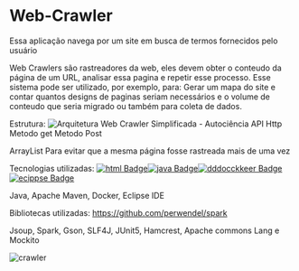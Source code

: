 # Web-Crawler
Essa aplicação navega por um site em busca de termos fornecidos pelo usuário

Web Crawlers são rastreadores da web, eles devem obter o conteudo da página de um URL, analisar essa pagina e repetir esse processo.
Esse sistema pode ser utilizado, por exemplo, para: Gerar um mapa do site e contar quantos designs de paginas seriam necessários e o volume de conteudo que seria migrado ou também para coleta de dados.

Estrutura:
![Arquitetura Web Crawler Simplificada - Autociência](https://user-images.githubusercontent.com/49458473/131128205-e2d3ff3f-6a7b-41f8-85e7-01c653948a4d.png)
API Http
Metodo get
Metodo Post

ArrayList
Para evitar que a mesma página fosse rastreada mais de uma vez


Tecnologias utilizadas:
[![html Badge](https://img.shields.io/badge/HTML5-E34F26?style=for-the-badge&logo=html5&logoColor=white&link=https://github.com/prisciladuarte)](https://github.com/prisciladuarte)[![java Badge](https://img.shields.io/badge/Java-ED8B00?style=for-the-badge&logo=java&logoColor=white&link=https://github.com/prisciladuarte)](https://github.com/prisciladuarte)[![dddocckkeer Badge](https://img.shields.io/badge/Docker-2CA5E0?style=for-the-badge&logo=docker&logoColor=white&link=https://github.com/prisciladuarte)](https://github.com/prisciladuarte)[![ecippse Badge](https://img.shields.io/badge/Eclipse-2C2255?style=for-the-badge&logo=eclipse&logoColor=white&link=https://github.com/prisciladuarte)](https://github.com/prisciladuarte)

Java, Apache Maven, Docker, Eclipse IDE

Bibliotecas utilizadas:
https://github.com/perwendel/spark

Jsoup, Spark, Gson, SLF4J, JUnit5, Hamcrest, Apache commons Lang e Mockito

![crawler](https://user-images.githubusercontent.com/49458473/131124764-4482b7f2-5c01-442c-91c4-fb78a1cc53a4.png)










